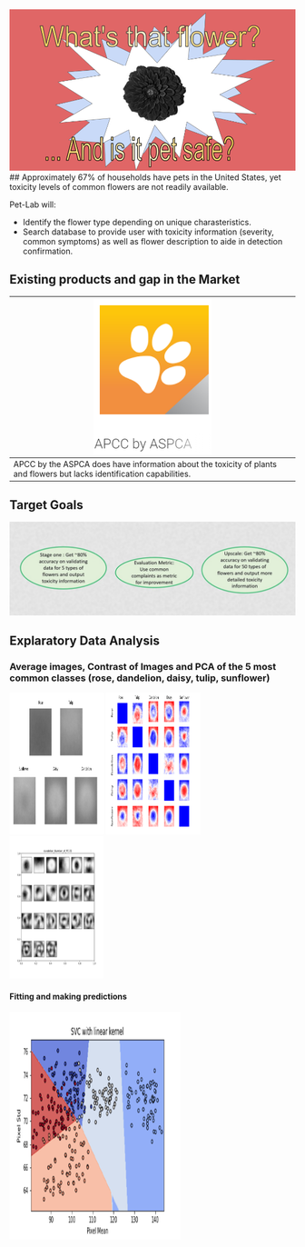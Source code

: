 <img src="Title_1.png" alt="hi" class="inline"/>
## Approximately 67% of households have pets in the United States, yet toxicity levels of common flowers are not readily available. 

Pet-Lab will:
- Identify the flower type depending on unique charasteristics.
- Search database to provide user with toxicity information (severity, common symptoms) as well as flower description to aide in detection confirmation.


## Existing products and gap in the Market

| <img src="apcc.PNG" alt="hi" class="inline"/>        |
| -------------- |
| APCC by the ASPCA does have information about the toxicity of plants and flowers but lacks identification capabilities.   |


## Target Goals

<img src="Slide1.jpg" />


## Explaratory Data Analysis

### Average images, Contrast of Images and PCA of the 5 most common classes (rose, dandelion, daisy, tulip, sunflower)

      
 <p float="left">
  <img src="Averages.png" width="33%"  height="250"/>
  <img src="contrast_small.png" width="33%" height="250" /> 
  <img src="dandelion_Eigenstate-1.png" width="33%" height="250"/>
</p>


#### Fitting and making predictions
<p float="middle">
  <img src="SVC_linear.png" width="60%" height="400"/>
</p>


